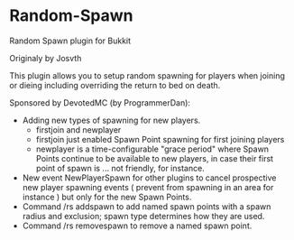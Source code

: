 Random-Spawn
============

Random Spawn plugin for Bukkit


Originaly by  Josvth

This plugin allows you to setup random spawning for players when joining or dieing including overriding the return 
to bed on death.

Sponsored by DevotedMC (by ProgrammerDan):
 * Adding new types of spawning for new players.
     * firstjoin and newplayer
     * firstjoin just enabled Spawn Point spawning for first joining players
     * newplayer is a time-configurable "grace period" where Spawn Points continue to be available to new players, in case their first point of spawn is ... not friendly, for instance.
 * New event NewPlayerSpawn for other plugins to cancel prospective new player spawning events ( prevent from spawning in an area for instance ) but only for the new Spawn Points.
 * Command /rs addspawn to add named spawn points with a spawn radius and exclusion; spawn type determines how they are used.
 * Command /rs removespawn to remove a named spawn point.

